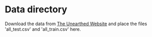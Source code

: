 # Data directory

Download the data from [The Unearthed Website](https://unearthed.solutions/u/challenge/predicting-zinc-recovery-mcarthur-river-mine) and place the files 'all_test.csv' and  'all_train.csv' here.

